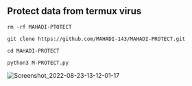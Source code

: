## Protect data from termux virus

`rm -rf MAHADI-PTOTECT`

````git clone https://github.com/MAHADI-143/MAHADI-PROTECT.git````

`cd MAHADI-PROTECT`

`python3 M-PROTECT.py`

![Screenshot_2022-08-23-13-12-01-17](https://user-images.githubusercontent.com/79738922/186095008-de7685ea-3215-45c1-84e9-e0f72542c4d5.jpg)
